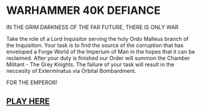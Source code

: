 # WARHAMMER 40K DEFIANCE

IN THE GRIM DARKNESS OF THE FAR FUTURE, THERE IS ONLY WAR  
  
Take the role of a Lord Inquisitor serving the holy Ordo Malleus branch of the Inquisition. Your task is to find the source of the corruption that has enveloped a Forge World of the Imperium of Man in the hopes that it can be reclaimed. After your duty is finished our Order will summon the Chamber Militant - The Grey Knights. The failure of your task will result in the neccesity of Exterminatus via Orbital Bombardment.   
  
FOR THE EMPEROR!  


## [PLAY HERE](https://thelegendweeb.github.io/WARHAMMER-40K-Defiance/)
